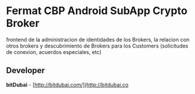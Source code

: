 # Fermat CBP Android SubApp Crypto Broker

frontend de la administracion de identidades de los Brokers, la relacion con otros brokers y descubrimiento de Brokers para los Customers (solicitudes de conexion, acuerdos especiales, etc)

## Developer

**bitDubai** - [http://bitdubai.com/](http://bitdubai.co
